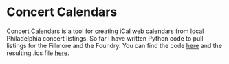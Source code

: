 # Concert Calendars
 
Concert Calendars is a tool for creating iCal web calendars from local Philadelphia concert listings. So far I have written Python code to pull listings for the Fillmore and the Foundry. You can find the code [here](https://github.com/amandakreider/Concert-Calendars/blob/main/scripts/fillmorecal.py) and the resulting .ics file [here](https://github.com/amandakreider/Concert-Calendars/blob/main/calendars/fillmore_events.ics).
